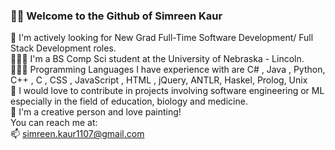 ### 👋🏻 Welcome to the Github of Simreen Kaur

🎯 I'm actively looking for New Grad Full-Time Software Development/ Full Stack Development roles.
<br />👩🏻‍🎓 I'm a BS Comp Sci student at the University of Nebraska - Lincoln.
<br />👩🏻‍💻 Programming Languages I have experience with are C# , Java , Python, C++ , C , CSS , JavaScript , HTML , jQuery, ANTLR, Haskel, Prolog, Unix
<br />👯 I would love to contribute in projects involving software engineering or ML especially in the field of education, biology and medicine.
<br />🎨 I'm a creative person and love painting!
<br />
You can reach me at:
<br />📫 simreen.kaur1107@gmail.com



